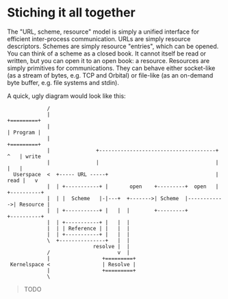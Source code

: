Stiching it all together
========================

The "URL, scheme, resource" model is simply a unified interface for efficient inter-process communication. URLs are simply resource descriptors. Schemes are simply resource "entries", which can be opened. You can think of a scheme as a closed book. It cannot itself be read or written, but you can open it to an open book: a resource. Resources are simply primitives for communications. They can behave either socket-like (as a stream of bytes, e.g. TCP and Orbital) or file-like (as an on-demand byte buffer, e.g. file systems and stdin).

A quick, ugly diagram would look like this:

```
             /
             |                                                          +=========+
             |                                                          | Program |
             |                                                          +=========+
             |               +--------------------------------------+      ^   | write
             |               |                                      |      |   |
  Userspace  <  +----- URL -----+                                   | read |   v
             |  | +-----------+ |       open    +---------+  open   |   +----------+
             |  | |  Scheme   |-|---+  +------->| Scheme  |------------>| Resource |
             |  | +-----------+ |   |  |        +---------+             +----------+
             |  | +-----------+ |   |  |
             |  | | Reference | |   |  |
             |  | +-----------+ |   |  |
             \  +---------------+   |  |
                            resolve |  |
             /                      v  |
             |                 +=========+
 Kernelspace <                 | Resolve |
             |                 +=========+
             \

```

> TODO
